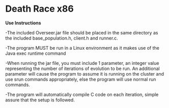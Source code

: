 # Death Race x86

<b>Use Instructions</b>

-The included Overseer.jar file should be placed in the same directory as the included base_population.h, client.h and runner.c.

-The program MUST be run in a Linux environment as it makes use of the Java exec runtime command

-When running the jar file, you must include 1 parameter, an integer value representing the number of iterations of evolution to be run. An additional parameter will cause the program to assume it is running on the cluster and use srun commands appropriately, else the program will use normal run commands.

-The program will automatically compile C code on each iteration, simple assure that the setup is followed.
